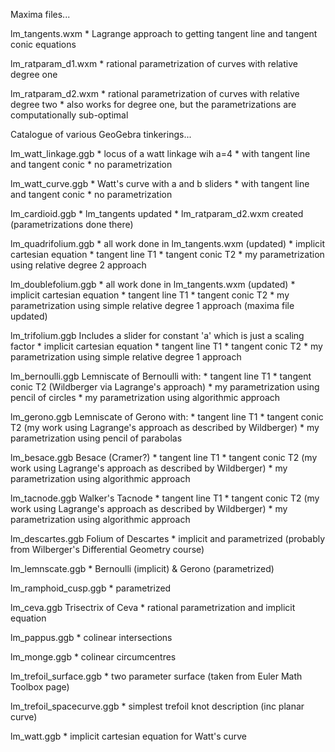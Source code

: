 Maxima files...

lm_tangents.wxm
    * Lagrange approach to getting tangent line and tangent conic equations

lm_ratparam_d1.wxm
    * rational parametrization of curves with relative degree one

lm_ratparam_d2.wxm
    * rational parametrization of curves with relative degree two
    * also works for degree one, but the parametrizations are
      computationally sub-optimal

Catalogue of various GeoGebra tinkerings...

lm_watt_linkage.ggb
    * locus of a watt linkage wih a=4
    * with tangent line and tangent conic
    * no parametrization

lm_watt_curve.ggb
    * Watt's curve with a and b sliders
    * with tangent line and tangent conic
    * no parametrization

lm_cardioid.ggb
    * lm_tangents updated
    * lm_ratparam_d2.wxm created (parametrizations done there)

lm_quadrifolium.ggb
    * all work done in lm_tangents.wxm (updated)
    * implicit cartesian equation
    * tangent line T1
    * tangent conic T2
    * my parametrization using relative degree 2 approach

lm_doublefolium.ggb
    * all work done in lm_tangents.wxm (updated)
    * implicit cartesian equation
    * tangent line T1
    * tangent conic T2
    * my parametrization using simple relative degree 1 approach (maxima file updated)

lm_trifolium.ggb
  Includes a slider for constant 'a' which is just a scaling factor
    * implicit cartesian equation
    * tangent line T1
    * tangent conic T2
    * my parametrization using simple relative degree 1 approach

lm_bernoulli.ggb
  Lemniscate of Bernoulli with:
    * tangent line T1
    * tangent conic T2 (Wildberger via Lagrange's approach)
    * my parametrization using pencil of circles
    * my parametrization using algorithmic approach

lm_gerono.ggb
  Lemniscate of Gerono with:
    * tangent line T1
    * tangent conic T2 (my work using Lagrange's approach as described by Wildberger)
    * my parametrization using pencil of parabolas

lm_besace.ggb
  Besace (Cramer?)
    * tangent line T1
    * tangent conic T2 (my work using Lagrange's approach as described by Wildberger)
    * my parametrization using algorithmic approach

lm_tacnode.ggb
  Walker's Tacnode
    * tangent line T1
    * tangent conic T2 (my work using Lagrange's approach as described by Wildberger)
    * my parametrization using algorithmic approach

lm_descartes.ggb
  Folium of Descartes
    * implicit and parametrized (probably from Wilberger's Differential Geometry course)

lm_lemnscate.ggb
    * Bernoulli (implicit) & Gerono (parametrized)

lm_ramphoid_cusp.ggb
    * parametrized

lm_ceva.ggb
  Trisectrix of Ceva
    * rational parametrization and implicit equation

lm_pappus.ggb
    * colinear intersections

lm_monge.ggb
    * colinear circumcentres

lm_trefoil_surface.ggb
    * two parameter surface (taken from Euler Math Toolbox page)

lm_trefoil_spacecurve.ggb
    * simplest trefoil knot description (inc planar curve)

lm_watt.ggb
    * implicit cartesian equation for Watt's curve

